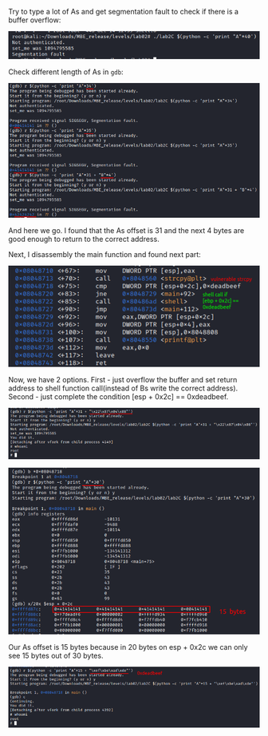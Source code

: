 Try to type a lot of As and get segmentation fault to check if there is a buffer overflow:

![seg_fault](screenshots/seg_fault.png)

Check different length of As in `gdb`:

![find_length](screenshots/find_length.png)

And here we go. I found that the As offset is 31 and the next 4 bytes are good enough to return to the correct address.

Next, I disassembly the main function and found next part:

![part](screenshots/part.png)

Now, we have 2 options. First - just overflow the buffer and set return address to shell function call(instead of Bs write the correct address). Second - just complete the condition [esp + 0x2c] == 0xdeadbeef.

![overflow](screenshots/overflow.png)

![cond1](screenshots/condition1.png)

Our As offset is 15 bytes because in 20 bytes on esp + 0x2c we can only see 15 bytes out of 30 bytes.

![cond2](screenshots/condition2.png)
